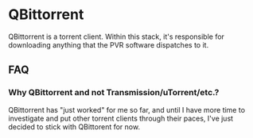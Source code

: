 # QBittorrent

QBittorrent is a torrent client. Within this stack, it's responsible for downloading anything that the PVR software dispatches to it.

## FAQ

### Why QBittorrent and not Transmission/uTorrent/etc.?

QBittorrent has "just worked" for me so far, and until I have more time to investigate and put other torrent clients through their paces, I've just decided to stick with QBittorent for now.